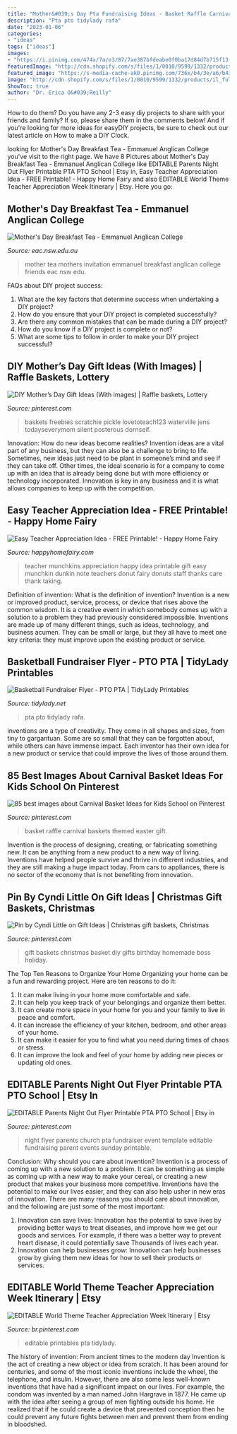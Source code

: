 ```yaml
---
title: "Mother&#039;s Day Pta Fundraising Ideas - Basket Raffle Carnival Baskets Themed Easter Gift"
description: "Pta pto tidylady rafa"
date: "2023-01-06"
categories:
- "ideas"
tags: ["ideas"]
images:
- "https://i.pinimg.com/474x/7a/e3/87/7ae387bfdeabe0f0ba17d84d7b715f13--lottery-tickets-lottery-ticket-bouquet.jpg"
featuredImage: "http://cdn.shopify.com/s/files/1/0010/9599/1332/products/il_fullxfull.2020667094_9k1m_1200x1200.jpg?v=1573998778"
featured_image: "https://s-media-cache-ak0.pinimg.com/736x/b4/3e/a6/b43ea61a41a20feda624d02b802a784b--themed-gift-baskets-themed-baskets-for-auction.jpg"
image: "http://cdn.shopify.com/s/files/1/0010/9599/1332/products/il_fullxfull.2020667094_9k1m_1200x1200.jpg?v=1573998778"
ShowToc: true
author: "Dr. Erica O&#039;Reilly"
---
```



How to do them?
Do you have any 2-3 easy diy projects to share with your friends and family? If so, please share them in the comments below! And if you're looking for more ideas for easyDIY projects, be sure to check out our latest article on How to make a DIY Clock.

	

		
looking for Mother&#039;s Day Breakfast Tea - Emmanuel Anglican College you've visit to the right page. We have 8 Pictures about Mother&#039;s Day Breakfast Tea - Emmanuel Anglican College like EDITABLE Parents Night Out Flyer Printable PTA PTO School | Etsy in, Easy Teacher Appreciation Idea - FREE Printable! - Happy Home Fairy and also EDITABLE World Theme Teacher Appreciation Week Itinerary | Etsy. Here you go:
		
    
## Mother&#039;s Day Breakfast Tea - Emmanuel Anglican College

<img loading=lazy src="http://www.eac.nsw.edu.au/wp-content/uploads/2017/04/mothers-day-invitation-2017-2.jpg" onerror="this.onerror=null;this.src='https://tse4.mm.bing.net/th?id=OIP.zc2jpUJAxOGNaNzJ2hnAfQHaKe&amp;pid=15.1';" alt="Mother&#039;s Day Breakfast Tea - Emmanuel Anglican College">

_Source: eac.nsw.edu.au_

>mother tea mothers invitation emmanuel breakfast anglican college friends eac nsw edu. 

	

FAQs about DIY project success:
1. What are the key factors that determine success when undertaking a DIY project?
2. How do you ensure that your DIY project is completed successfully? 
3. Are there any common mistakes that can be made during a DIY project? 
4. How do you know if a DIY project is complete or not? 
5. What are some tips to follow in order to make your DIY project successful?

    
## DIY Mother’s Day Gift Ideas (With Images) | Raffle Baskets, Lottery

<img loading=lazy src="https://i.pinimg.com/474x/7a/e3/87/7ae387bfdeabe0f0ba17d84d7b715f13--lottery-tickets-lottery-ticket-bouquet.jpg" onerror="this.onerror=null;this.src='https://tse2.mm.bing.net/th?id=OIP.8uqOREgIUu7Hmo1mgv8SqwAAAA&amp;pid=15.1';" alt="DIY Mother’s Day Gift Ideas (With images) | Raffle baskets, Lottery">

_Source: pinterest.com_

>baskets freebies scratchie pickle lovetoteach123 waterville jens todayseverymom silent posterous dornseif. 

	

Innovation: How do new ideas become realities?
Invention ideas are a vital part of any business, but they can also be a challenge to bring to life. Sometimes, new ideas just need to be plant in someone’s mind and see if they can take off. Other times, the ideal scenario is for a company to come up with an idea that is already being done but with more efficiency or technology incorporated. Innovation is key in any business and it is what allows companies to keep up with the competition.

    
## Easy Teacher Appreciation Idea - FREE Printable! - Happy Home Fairy

<img loading=lazy src="https://happyhomefairy.com/wp-content/uploads/2013/04/teacher-munchkins1.jpg" onerror="this.onerror=null;this.src='https://tse1.mm.bing.net/th?id=OIP.pqCYAjLnkUCB6BZQGbC1-gHaE8&amp;pid=15.1';" alt="Easy Teacher Appreciation Idea - FREE Printable! - Happy Home Fairy">

_Source: happyhomefairy.com_

>teacher munchkins appreciation happy idea printable gift easy munchkin dunkin note teachers donut fairy donuts staff thanks care thank taking. 

	

Definition of invention: What is the definition of invention?
Invention is a new or improved product, service, process, or device that rises above the common wisdom. It is a creative event in which somebody comes up with a solution to a problem they had previously considered impossible.
Inventions are made up of many different things, such as ideas, technology, and business acumen. They can be small or large, but they all have to meet one key criteria: they must improve upon the existing product or service.

    
## Basketball Fundraiser Flyer - PTO PTA | TidyLady Printables

<img loading=lazy src="http://cdn.shopify.com/s/files/1/0010/9599/1332/products/il_fullxfull.2020667094_9k1m_1200x1200.jpg?v=1573998778" onerror="this.onerror=null;this.src='https://tse2.mm.bing.net/th?id=OIP.bmFCGw9teXkN68XR9ob-vAHaHa&amp;pid=15.1';" alt="Basketball Fundraiser Flyer - PTO PTA | TidyLady Printables">

_Source: tidylady.net_

>pta pto tidylady rafa. 

	

inventions are a type of creativity. They come in all shapes and sizes, from tiny to gargantuan. Some are so small that they can be forgotten about, while others can have immense impact. Each inventor has their own idea for a new product or service that could improve the lives of those around them.

    
## 85 Best Images About Carnival Basket Ideas For Kids School On Pinterest

<img loading=lazy src="https://s-media-cache-ak0.pinimg.com/736x/b4/3e/a6/b43ea61a41a20feda624d02b802a784b--themed-gift-baskets-themed-baskets-for-auction.jpg" onerror="this.onerror=null;this.src='https://tse3.mm.bing.net/th?id=OIP.y-zjiq0WxiCpcfpL0UPMEwHaLH&amp;pid=15.1';" alt="85 best images about Carnival Basket Ideas for Kids School on Pinterest">

_Source: pinterest.com_

>basket raffle carnival baskets themed easter gift. 

	

Invention is the process of designing, creating, or fabricating something new. It can be anything from a new product to a new way of living. Inventions have helped people survive and thrive in different industries, and they are still making a huge impact today. From cars to appliances, there is no sector of the economy that is not benefiting from innovation.

    
## Pin By Cyndi Little On Gift Ideas | Christmas Gift Baskets, Christmas

<img loading=lazy src="https://i.pinimg.com/originals/0a/1c/e2/0a1ce2430c484b0fe2dcb23f05e16274.jpg" onerror="this.onerror=null;this.src='https://tse1.mm.bing.net/th?id=OIP.CJAt4m6lUrRoxQaWyKk9PQHaJ4&amp;pid=15.1';" alt="Pin by Cyndi Little on Gift Ideas | Christmas gift baskets, Christmas">

_Source: pinterest.com_

>gift baskets christmas basket diy gifts birthday homemade boss holiday. 

	

The Top Ten Reasons to Organize Your Home
Organizing your home can be a fun and rewarding project. Here are ten reasons to do it: 
1. It can make living in your home more comfortable and safe.
2. It can help you keep track of your belongings and organize them better. 
3. It can create more space in your home for you and your family to live in peace and comfort. 
4. It can increase the efficiency of your kitchen, bedroom, and other areas of your home. 
5. It can make it easier for you to find what you need during times of chaos or stress. 
6. It can improve the look and feel of your home by adding new pieces or updating old ones. 

    
## EDITABLE Parents Night Out Flyer Printable PTA PTO School | Etsy In

<img loading=lazy src="https://i.pinimg.com/736x/ed/06/aa/ed06aa0f14a3ae4c8089d59fd9e1d49e.jpg" onerror="this.onerror=null;this.src='https://tse2.mm.bing.net/th?id=OIP.IhdwfuWQ69jnFYCYBcAC0QHaHa&amp;pid=15.1';" alt="EDITABLE Parents Night Out Flyer Printable PTA PTO School | Etsy in">

_Source: pinterest.com_

>night flyer parents church pta fundraiser event template editable fundraising parent events sunday printable. 

	

Conclusion: Why should you care about invention?
Invention is a process of coming up with a new solution to a problem. It can be something as simple as coming up with a new way to make your cereal, or creating a new product that makes your business more competitive. Inventions have the potential to make our lives easier, and they can also help usher in new eras of innovation. There are many reasons you should care about innovation, and the following are just some of the most important: 
1) Innovation can save lives: Innovation has the potential to save lives by providing better ways to treat diseases, and improve how we get our goods and services. For example, if there was a better way to prevent heart disease, it could potentially save Thousands of lives each year. 
2) Innovation can help businesses grow: Innovation can help businesses grow by giving them new ideas for how to sell their products or services.

    
## EDITABLE World Theme Teacher Appreciation Week Itinerary | Etsy

<img loading=lazy src="https://i.pinimg.com/originals/1c/27/3a/1c273aa52c754b1896ab332801d01034.jpg" onerror="this.onerror=null;this.src='https://tse4.mm.bing.net/th?id=OIP.fSj69IoNDb4m4joZMJ_rqwHaHa&amp;pid=15.1';" alt="EDITABLE World Theme Teacher Appreciation Week Itinerary | Etsy">

_Source: br.pinterest.com_

>editable printables pta tidylady. 

	

The history of invention: From ancient times to the modern day
Invention is the act of creating a new object or idea from scratch. It has been around for centuries, and some of the most iconic inventions include the wheel, the telephone, and insulin. However, there are also some less well-known inventions that have had a significant impact on our lives. For example, the condom was invented by a man named John Hargrave in 1877. He came up with the idea after seeing a group of men fighting outside his home. He realized that if he could create a device that prevented conception then he could prevent any future fights between men and prevent them from ending in bloodshed.

